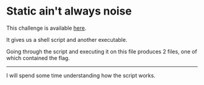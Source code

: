 # Static ain't always noise

This challenge is available [here](https://play.picoctf.org/practice/challenge/163?page=1&solved=1).

It gives us a shell script and another executable.

Going through the script and executing it on this file produces 2 files, one of which contained the flag.

---

I will spend some time understanding how the script works.
